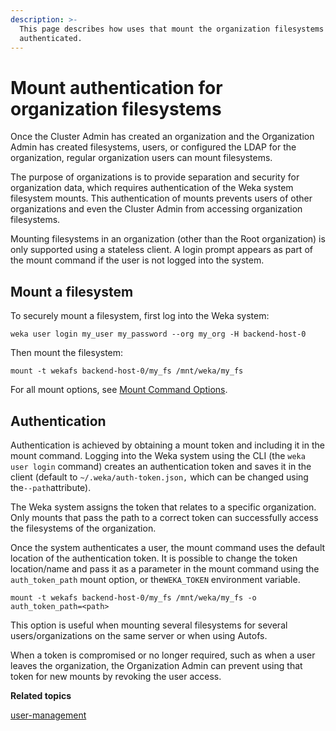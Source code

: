 ```yaml
---
description: >-
  This page describes how uses that mount the organization filesystems are
  authenticated.
---
```


# Mount authentication for organization filesystems

Once the Cluster Admin has created an organization and the Organization Admin has created filesystems, users, or configured the LDAP for the organization, regular organization users can mount filesystems.

The purpose of organizations is to provide separation and security for organization data, which requires authentication of the Weka system filesystem mounts. This authentication of mounts prevents users of other organizations and even the Cluster Admin from accessing organization filesystems.

Mounting filesystems in an organization (other than the Root organization) is only supported using a stateless client. A login prompt appears as part of the mount command if the user is not logged into the system.

## Mount a filesystem

To securely mount a filesystem, first log into the Weka system:

```
weka user login my_user my_password --org my_org -H backend-host-0
```

Then mount the filesystem:

```
mount -t wekafs backend-host-0/my_fs /mnt/weka/my_fs
```

For all mount options, see [Mount Command Options](../../fs/mounting-filesystems.md#mount-command-options).

## Authentication‌

Authentication is achieved by obtaining a mount token and including it in the mount command. Logging into the Weka system using the CLI (the `weka user login` command) creates an authentication token and saves it in the client (default to `~/.weka/auth-token.json,` which can be changed using the`--path`attribute).

The Weka system assigns the token that relates to a specific organization. Only mounts that pass the path to a correct token can successfully access the filesystems of the organization.

Once the system authenticates a user, the mount command uses the default location of the authentication token. It is possible to change the token location/name and pass it as a parameter in the mount command using the `auth_token_path` mount option, or the`WEKA_TOKEN` environment variable.

```
mount -t wekafs backend-host-0/my_fs /mnt/weka/my_fs -o auth_token_path=<path>
```

This option is useful when mounting several filesystems for several users/organizations on the same server or when using Autofs.

When a token is compromised or no longer required, such as when a user leaves the organization, the Organization Admin can prevent using that token for new mounts by revoking the user access.



**Related topics**

[user-management](../user-management/ "mention")
